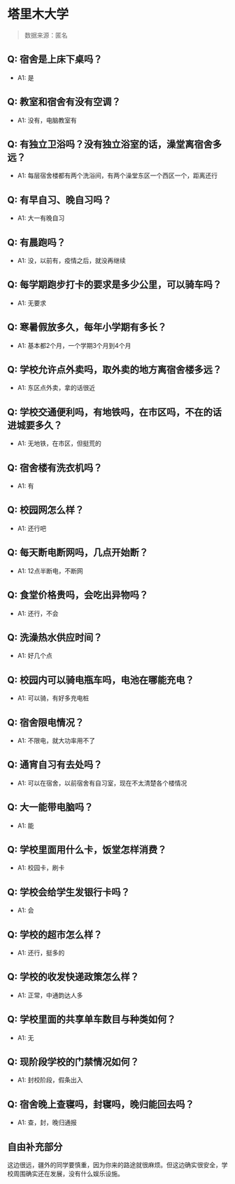 # 塔里木大学

> 数据来源：匿名

## Q: 宿舍是上床下桌吗？

- A1: 是

## Q: 教室和宿舍有没有空调？

- A1: 没有，电脑教室有

## Q: 有独立卫浴吗？没有独立浴室的话，澡堂离宿舍多远？

- A1: 每层宿舍楼都有两个洗浴间，有两个澡堂东区一个西区一个，距离还行

## Q: 有早自习、晚自习吗？

- A1: 大一有晚自习

## Q: 有晨跑吗？

- A1: 没，以前有，疫情之后，就没再继续

## Q: 每学期跑步打卡的要求是多少公里，可以骑车吗？

- A1: 无要求

## Q: 寒暑假放多久，每年小学期有多长？

- A1: 基本都2个月，一个学期3个月到4个月

## Q: 学校允许点外卖吗，取外卖的地方离宿舍楼多远？

- A1: 东区点外卖，拿的话很近

## Q: 学校交通便利吗，有地铁吗，在市区吗，不在的话进城要多久？

- A1: 无地铁，在市区，但挺荒的

## Q: 宿舍楼有洗衣机吗？

- A1: 有

## Q: 校园网怎么样？

- A1: 还行吧

## Q: 每天断电断网吗，几点开始断？

- A1: 12点半断电，不断网

## Q: 食堂价格贵吗，会吃出异物吗？

- A1: 还行，不会

## Q: 洗澡热水供应时间？

- A1: 好几个点

## Q: 校园内可以骑电瓶车吗，电池在哪能充电？

- A1: 可以骑，有好多充电桩

## Q: 宿舍限电情况？

- A1: 不限电，就大功率用不了

## Q: 通宵自习有去处吗？

- A1: 可以在宿舍，以前宿舍有自习室，现在不太清楚各个楼情况

## Q: 大一能带电脑吗？

- A1: 能

## Q: 学校里面用什么卡，饭堂怎样消费？

- A1: 校园卡，刷卡

## Q: 学校会给学生发银行卡吗？

- A1: 会

## Q: 学校的超市怎么样？

- A1: 还行，挺多的

## Q: 学校的收发快递政策怎么样？

- A1: 正常，中通韵达人多

## Q: 学校里面的共享单车数目与种类如何？

- A1: 无

## Q: 现阶段学校的门禁情况如何？

- A1: 封校阶段，假条出入

## Q: 宿舍晚上查寝吗，封寝吗，晚归能回去吗？

- A1: 查，封，晚归通报

## 自由补充部分

这边很远，疆外的同学要慎重，因为你来的路途就很麻烦。但这边确实很安全，学校周围确实还在发展，没有什么娱乐设施。